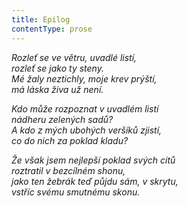 ```yaml
---
title: Epilog
contentType: prose
---
```


_Rozleť se ve větru, uvadlé listí,  
rozleť se jako ty steny.  
Mé žaly neztichly, moje krev prýští,  
má láska živa už není._

_Kdo může rozpoznat v uvadlém listí  
nádheru zelených sadů?  
A kdo z mých ubohých veršíků zjistí,  
co do nich za poklad kladu?_

_Že však jsem nejlepší poklad svých citů  
roztratil v bezcílném shonu,  
jako ten žebrák teď půjdu sám, v skrytu,  
vstříc svému smutnému skonu._
